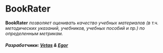 # BookRater

__BookRater__ *позволяет оценивать качество учебных материалов (в т.ч. методических указаний, учебников, учебных пособий и пр.) по определенным метрикам.*

##### Разработчики: [Vetas](https://github.com/Vetas-R) & [Egor](https://github.com/KurakovEgor)
